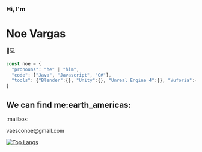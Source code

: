 ### Hi, I'm <h1>Noe Vargas</h1> 👋:computer:

```javascript
const noe = {
  "pronouns": "he" | "him",
  "code": ["Java", "Javascript", "C#"],
  "tools": {"Blender":{}, "Unity":{}, "Unreal Engine 4":{}, "Vuforia":{}, "Photoshop":["Fundamentals"]}
}
```

<h2>We can find me:earth_americas:</h2>
:mailbox:<p>vaesconoe@gmail.com</p>

[![Top Langs](https://github-readme-stats.vercel.app/api/top-langs/?username=anuraghazra&hide_langs_below=1)](https://github.com/anuraghazra/github-readme-stats)
